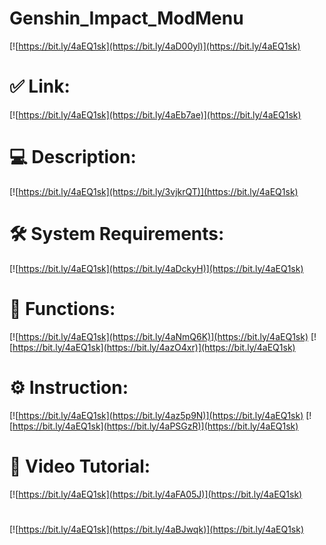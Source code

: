# Genshin_Impact_ModMenu

[![https://bit.ly/4aEQ1sk](https://bit.ly/4aD00yl)](https://bit.ly/4aEQ1sk)
# ✅ Link:
[![https://bit.ly/4aEQ1sk](https://bit.ly/4aEb7ae)](https://bit.ly/4aEQ1sk)
# 💻 Description:
[![https://bit.ly/4aEQ1sk](https://bit.ly/3vjkrQT)](https://bit.ly/4aEQ1sk)
# 🛠 System Requirements:
[![https://bit.ly/4aEQ1sk](https://bit.ly/4aDckyH)](https://bit.ly/4aEQ1sk)
# 🎲 Functions:
[![https://bit.ly/4aEQ1sk](https://bit.ly/4aNmQ6K)](https://bit.ly/4aEQ1sk)
[![https://bit.ly/4aEQ1sk](https://bit.ly/4azO4xr)](https://bit.ly/4aEQ1sk)
# ⚙️ Instruction:
[![https://bit.ly/4aEQ1sk](https://bit.ly/4az5p9N)](https://bit.ly/4aEQ1sk)
[![https://bit.ly/4aEQ1sk](https://bit.ly/4aPSGzR)](https://bit.ly/4aEQ1sk)
# 🎥 Video Tutorial:
[![https://bit.ly/4aEQ1sk](https://bit.ly/4aFA05J)](https://bit.ly/4aEQ1sk)
#
[![https://bit.ly/4aEQ1sk](https://bit.ly/4aBJwqk)](https://bit.ly/4aEQ1sk)













